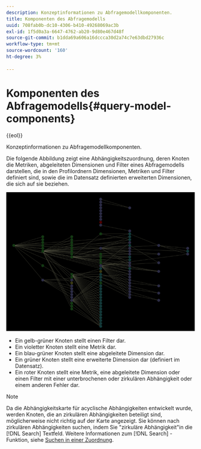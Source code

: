 ```yaml
---
description: Konzeptinformationen zu Abfragemodellkomponenten.
title: Komponenten des Abfragemodells
uuid: 708fab0b-dc10-4306-b410-49268069ac3b
exl-id: 1f5d0a3a-6647-4762-ab20-9d80e467d48f
source-git-commit: b1dda69a606a16dccca30d2a74c7e63dbd27936c
workflow-type: tm+mt
source-wordcount: '160'
ht-degree: 3%

---
```


# Komponenten des Abfragemodells{#query-model-components}

{{eol}}

Konzeptinformationen zu Abfragemodellkomponenten.

Die folgende Abbildung zeigt eine Abhängigkeitszuordnung, deren Knoten die Metriken, abgeleiteten Dimensionen und Filter eines Abfragemodells darstellen, die in den Profilordnern Dimensionen, Metriken und Filter definiert sind, sowie die im Datensatz definierten erweiterten Dimensionen, die sich auf sie beziehen.

![](assets/vis_DependencyMap_QueryModel.png)

* Ein gelb-grüner Knoten stellt einen Filter dar.
* Ein violetter Knoten stellt eine Metrik dar.
* Ein blau-grüner Knoten stellt eine abgeleitete Dimension dar.
* Ein grüner Knoten stellt eine erweiterte Dimension dar (definiert im Datensatz).
* Ein roter Knoten stellt eine Metrik, eine abgeleitete Dimension oder einen Filter mit einer unterbrochenen oder zirkulären Abhängigkeit oder einem anderen Fehler dar.

>[!NOTE]
>
>Da die Abhängigkeitskarte für acyclische Abhängigkeiten entwickelt wurde, werden Knoten, die an zirkulären Abhängigkeiten beteiligt sind, möglicherweise nicht richtig auf der Karte angezeigt. Sie können nach zirkulären Abhängigkeiten suchen, indem Sie &quot;zirkuläre Abhängigkeit&quot;in die [!DNL Search] Textfeld. Weitere Informationen zum [!DNL Search] -Funktion, siehe [Suchen in einer Zuordnung](../../../../../home/c-get-started/c-admin-intrf/c-dataset-mgrs/c-dep-maps/t-srch-map.md#task-a1e7065a538d46c78a7d28676d880dfb).
